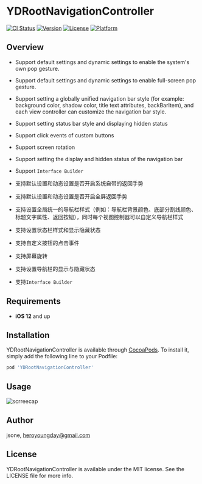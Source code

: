# YDRootNavigationController

[![CI Status](https://img.shields.io/travis/heroyoungday/YDRootNavigationController.svg?style=flat)](https://travis-ci.org/heroyoungday/YDRootNavigationController)
[![Version](https://img.shields.io/cocoapods/v/YDRootNavigationController.svg?style=flat)](https://cocoapods.org/pods/YDRootNavigationController)
[![License](https://img.shields.io/cocoapods/l/YDRootNavigationController.svg?style=flat)](https://cocoapods.org/pods/YDRootNavigationController)
[![Platform](https://img.shields.io/cocoapods/p/YDRootNavigationController.svg?style=flat)](https://cocoapods.org/pods/YDRootNavigationController)

## Overview

* Support default settings and dynamic settings to enable the system's own pop gesture.
* Support default settings and dynamic settings to enable full-screen pop gesture.
* Support setting a globally unified navigation bar style (for example: background color, shadow color, title text attributes, backBarItem), and each view controller can customize the navigation bar style.
* Support setting status bar style and displaying hidden status
* Support click events of custom buttons
* Support screen rotation
* Support setting the display and hidden status of the navigation bar
* Support `Interface Builder`
   
* 支持默认设置和动态设置是否开启系统自带的返回手势
* 支持默认设置和动态设置是否开启全屏返回手势
* 支持设置全局统一的导航栏样式（例如：导航栏背景颜色、底部分割线颜色、标题文字属性、返回按钮），同时每个视图控制器可以自定义导航栏样式
* 支持设置状态栏样式和显示隐藏状态
* 支持自定义按钮的点击事件
* 支持屏幕旋转
* 支持设置导航栏的显示与隐藏状态
* 支持`Interface Builder`

## Requirements

* **iOS 12** and up
  
## Installation

YDRootNavigationController is available through [CocoaPods](https://cocoapods.org). To install
it, simply add the following line to your Podfile:

```ruby
pod 'YDRootNavigationController'
```
## Usage

![scrreecap](./ScreenShot/返回手势.gif)


## Author

jsone, heroyoungday@gmail.com

## License

YDRootNavigationController is available under the MIT license. See the LICENSE file for more info.
